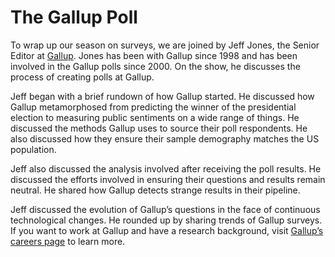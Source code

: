 # The Gallup Poll

To wrap up our season on surveys, we are joined by Jeff Jones, the Senior Editor at [Gallup](https://www.gallup.com/home.aspx). Jones has been with Gallup since 1998 and has been involved in the Gallup polls since 2000. On the show, he discusses the process of creating polls at Gallup.

Jeff began with a brief rundown of how Gallup started. He discussed how Gallup metamorphosed from predicting the winner of the presidential election to measuring public sentiments on a wide range of things. He discussed the methods Gallup uses to source their poll respondents. He also discussed how they ensure their sample demography matches the US population.

Jeff also discussed the analysis involved after receiving the poll results. He discussed the  efforts involved in ensuring their questions and results remain neutral. He shared how Gallup detects strange results in their pipeline.

Jeff discussed the evolution of Gallup’s questions in the face of continuous technological changes. He rounded up by sharing trends of Gallup surveys. If you want to work at Gallup and have a research background, visit [Gallup’s careers page](https://www.gallup.com/careers/) to learn more.
